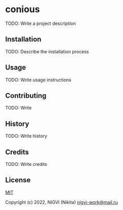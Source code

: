 # conious

TODO: Write a project description

## Installation

TODO: Describe the installation process

## Usage

TODO: Write usage instructions

## Contributing

TODO: Write

## History

TODO: Write history

## Credits

TODO: Write credits

## License

[MIT](https://opensource.org/licenses/MIT)

Copyright (c) 2022, NIGVI (Nikita) nigvi-work@mail.ru